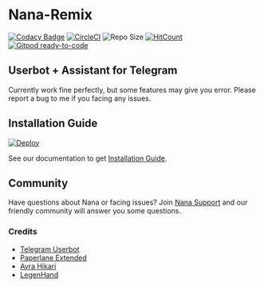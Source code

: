 # Nana-Remix

[![Codacy Badge](https://api.codacy.com/project/badge/Grade/d560b5d6cb1147f98c92a1201217d362)](https://app.codacy.com/manual/AmaanAhmed/Nana-Remix?utm_source=github.com&utm_medium=referral&utm_content=pokurt/Nana-Remix&utm_campaign=Badge_Grade_Dashboard) [![CircleCI](https://circleci.com/gh/pokurt/Nana-Remix.svg?style=svg)](https://circleci.com/gh/pokurt/Nana-Remix) ![Repo Size](https://img.shields.io/github/repo-size/pokurt/Nana-Remix) [![HitCount](http://hits.dwyl.com/pokurt/Nana-Remix.svg)](http://hits.dwyl.com/pokurt/Nana-Remix) [![Gitpod ready-to-code](https://img.shields.io/badge/Gitpod-ready--to--code-blue?logo=gitpod)](https://gitpod.io/#https://github.com/pokurt/Nana-Remix)

## Userbot + Assistant for Telegram

Currently work fine perfectly, but some features may give you error. Please report a bug to me if you facing any issues.

## Installation Guide

[![Deploy](https://www.herokucdn.com/deploy/button.svg)](https://heroku.com/deploy)

See our documentation to get [Installation Guide](https://aman-a.gitbook.io/nana-remix).

## Community

Have questions about Nana or facing issues? Join [Nana Support](https://t.me/NanaBotSupport) and our friendly
community will answer you some questions.

### Credits

- [Telegram Userbot](https://github.com/RaphielGang/Telegram-UserBot)
- [Paperlane Extended](https://github.com/AvinashReddy3108/PaperplaneExtended)
- [Ayra Hikari](https://github.com/AyraHikari)
- [LegenHand](https://github.com/legenhand)
